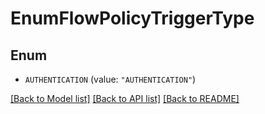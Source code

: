 # EnumFlowPolicyTriggerType

## Enum


* `AUTHENTICATION` (value: `"AUTHENTICATION"`)


[[Back to Model list]](../README.md#documentation-for-models) [[Back to API list]](../README.md#documentation-for-api-endpoints) [[Back to README]](../README.md)


